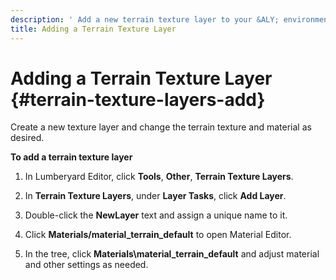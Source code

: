 ```yaml
---
description: ' Add a new terrain texture layer to your &ALY; environment. '
title: Adding a Terrain Texture Layer
---
```

# Adding a Terrain Texture Layer {#terrain-texture-layers-add}

Create a new texture layer and change the terrain texture and material as desired\.

**To add a terrain texture layer**

1. In Lumberyard Editor, click **Tools**, **Other**, **Terrain Texture Layers**\.

1. In **Terrain Texture Layers**, under **Layer Tasks**, click **Add Layer**\.

1. Double\-click the **NewLayer** text and assign a unique name to it\.

1. Click **Materials/material\_terrain\_default** to open Material Editor\.

1. In the tree, click **Materials\\material\_terrain\_default** and adjust material and other settings as needed\.